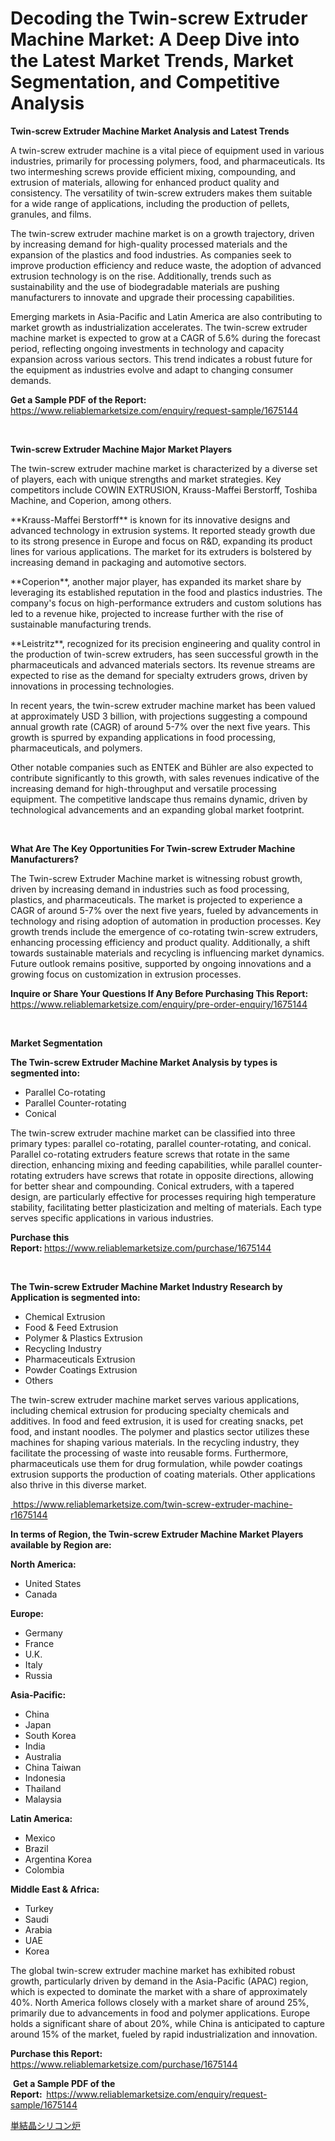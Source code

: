 <p><h1>Decoding the Twin-screw Extruder Machine Market: A Deep Dive into the Latest Market Trends, Market Segmentation, and Competitive Analysis</h1></p><p><strong>Twin-screw Extruder Machine Market Analysis and Latest Trends</strong></p>
<p><p>A twin-screw extruder machine is a vital piece of equipment used in various industries, primarily for processing polymers, food, and pharmaceuticals. Its two intermeshing screws provide efficient mixing, compounding, and extrusion of materials, allowing for enhanced product quality and consistency. The versatility of twin-screw extruders makes them suitable for a wide range of applications, including the production of pellets, granules, and films.</p><p>The twin-screw extruder machine market is on a growth trajectory, driven by increasing demand for high-quality processed materials and the expansion of the plastics and food industries. As companies seek to improve production efficiency and reduce waste, the adoption of advanced extrusion technology is on the rise. Additionally, trends such as sustainability and the use of biodegradable materials are pushing manufacturers to innovate and upgrade their processing capabilities.</p><p>Emerging markets in Asia-Pacific and Latin America are also contributing to market growth as industrialization accelerates. The twin-screw extruder machine market is expected to grow at a CAGR of 5.6% during the forecast period, reflecting ongoing investments in technology and capacity expansion across various sectors. This trend indicates a robust future for the equipment as industries evolve and adapt to changing consumer demands.</p></p>
<p><strong>Get a Sample PDF of the Report:&nbsp;</strong> <a href="https://www.reliablemarketsize.com/enquiry/request-sample/1675144?utm_campaign=1197&utm_medium=2&utm_source=Github&utm_content=ia&utm_term=28122024&utm_id=twin-screw-extruder-machine">https://www.reliablemarketsize.com/enquiry/request-sample/1675144</a></p>
<p>&nbsp;</p>
<p><strong>Twin-screw Extruder Machine Major Market Players</strong></p>
<p><p>The twin-screw extruder machine market is characterized by a diverse set of players, each with unique strengths and market strategies. Key competitors include COWIN EXTRUSION, Krauss-Maffei Berstorff, Toshiba Machine, and Coperion, among others.</p><p>**Krauss-Maffei Berstorff** is known for its innovative designs and advanced technology in extrusion systems. It reported steady growth due to its strong presence in Europe and focus on R&D, expanding its product lines for various applications. The market for its extruders is bolstered by increasing demand in packaging and automotive sectors.</p><p>**Coperion**, another major player, has expanded its market share by leveraging its established reputation in the food and plastics industries. The company's focus on high-performance extruders and custom solutions has led to a revenue hike, projected to increase further with the rise of sustainable manufacturing trends.</p><p>**Leistritz**, recognized for its precision engineering and quality control in the production of twin-screw extruders, has seen successful growth in the pharmaceuticals and advanced materials sectors. Its revenue streams are expected to rise as the demand for specialty extruders grows, driven by innovations in processing technologies.</p><p>In recent years, the twin-screw extruder machine market has been valued at approximately USD 3 billion, with projections suggesting a compound annual growth rate (CAGR) of around 5-7% over the next five years. This growth is spurred by expanding applications in food processing, pharmaceuticals, and polymers.</p><p>Other notable companies such as ENTEK and Bühler are also expected to contribute significantly to this growth, with sales revenues indicative of the increasing demand for high-throughput and versatile processing equipment. The competitive landscape thus remains dynamic, driven by technological advancements and an expanding global market footprint.</p></p>
<p>&nbsp;</p>
<p><strong>What Are The Key Opportunities For Twin-screw Extruder Machine Manufacturers?</strong></p>
<p><p>The Twin-screw Extruder Machine market is witnessing robust growth, driven by increasing demand in industries such as food processing, plastics, and pharmaceuticals. The market is projected to experience a CAGR of around 5-7% over the next five years, fueled by advancements in technology and rising adoption of automation in production processes. Key growth trends include the emergence of co-rotating twin-screw extruders, enhancing processing efficiency and product quality. Additionally, a shift towards sustainable materials and recycling is influencing market dynamics. Future outlook remains positive, supported by ongoing innovations and a growing focus on customization in extrusion processes.</p></p>
<p><strong>Inquire or Share Your Questions If Any Before Purchasing This Report:</strong> <a href="https://www.reliablemarketsize.com/enquiry/pre-order-enquiry/1675144?utm_campaign=1197&utm_medium=2&utm_source=Github&utm_content=ia&utm_term=28122024&utm_id=twin-screw-extruder-machine">https://www.reliablemarketsize.com/enquiry/pre-order-enquiry/1675144</a></p>
<p>&nbsp;</p>
<p><strong>Market Segmentation</strong></p>
<p><strong>The Twin-screw Extruder Machine Market Analysis by types is segmented into:</strong></p>
<p><ul><li>Parallel Co-rotating</li><li>Parallel Counter-rotating</li><li>Conical</li></ul></p>
<p><p>The twin-screw extruder machine market can be classified into three primary types: parallel co-rotating, parallel counter-rotating, and conical. Parallel co-rotating extruders feature screws that rotate in the same direction, enhancing mixing and feeding capabilities, while parallel counter-rotating extruders have screws that rotate in opposite directions, allowing for better shear and compounding. Conical extruders, with a tapered design, are particularly effective for processes requiring high temperature stability, facilitating better plasticization and melting of materials. Each type serves specific applications in various industries.</p></p>
<p><strong>Purchase this Report:&nbsp;</strong><a href="https://www.reliablemarketsize.com/purchase/1675144?utm_campaign=1197&utm_medium=2&utm_source=Github&utm_content=ia&utm_term=28122024&utm_id=twin-screw-extruder-machine">https://www.reliablemarketsize.com/purchase/1675144</a></p>
<p>&nbsp;</p>
<p><strong>The Twin-screw Extruder Machine Market Industry Research by Application is segmented into:</strong></p>
<p><ul><li>Chemical Extrusion</li><li>Food & Feed Extrusion</li><li>Polymer & Plastics Extrusion</li><li>Recycling Industry</li><li>Pharmaceuticals Extrusion</li><li>Powder Coatings Extrusion</li><li>Others</li></ul></p>
<p><p>The twin-screw extruder machine market serves various applications, including chemical extrusion for producing specialty chemicals and additives. In food and feed extrusion, it is used for creating snacks, pet food, and instant noodles. The polymer and plastics sector utilizes these machines for shaping various materials. In the recycling industry, they facilitate the processing of waste into reusable forms. Furthermore, pharmaceuticals use them for drug formulation, while powder coatings extrusion supports the production of coating materials. Other applications also thrive in this diverse market.</p></p>
<p><a href="https://www.reliablemarketsize.com/twin-screw-extruder-machine-r1675144?utm_campaign=1197&utm_medium=2&utm_source=Github&utm_content=ia&utm_term=28122024&utm_id=twin-screw-extruder-machine">&nbsp;https://www.reliablemarketsize.com/twin-screw-extruder-machine-r1675144</a></p>
<p><strong>In terms of Region, the Twin-screw Extruder Machine Market Players available by Region are:</strong></p>
<p>
    <p> <strong> North America: </strong>
        <ul>
            <li>United States</li>
            <li>Canada</li>
        </ul>
        </p> 
    <p> <strong> Europe: </strong>
        <ul>
            <li>Germany</li>
            <li>France</li>
            <li>U.K.</li>
            <li>Italy</li>
            <li>Russia</li>
        </ul>
        </p> 
    <p> <strong> Asia-Pacific: </strong>
        <ul>
            <li>China</li>
            <li>Japan</li>
            <li>South Korea</li>
            <li>India</li>
            <li>Australia</li>
            <li>China Taiwan</li>
            <li>Indonesia</li>
            <li>Thailand</li>
            <li>Malaysia</li>
        </ul>
        </p> 
    <p> <strong> Latin America: </strong>
        <ul>
            <li>Mexico</li>
            <li>Brazil</li>
            <li>Argentina Korea</li>
            <li>Colombia</li>
        </ul>
        </p> 
    <p> <strong> Middle East & Africa: </strong>
        <ul>
            <li>Turkey</li>
            <li>Saudi</li>
            <li>Arabia</li>
            <li>UAE</li>
            <li>Korea</li>
        </ul>
    </p>
    </p>
<p><p>The global twin-screw extruder machine market has exhibited robust growth, particularly driven by demand in the Asia-Pacific (APAC) region, which is expected to dominate the market with a share of approximately 40%. North America follows closely with a market share of around 25%, primarily due to advancements in food and polymer applications. Europe holds a significant share of about 20%, while China is anticipated to capture around 15% of the market, fueled by rapid industrialization and innovation.</p></p>
<p><strong>Purchase this Report: </strong><a href="https://www.reliablemarketsize.com/purchase/1675144?utm_campaign=1197&utm_medium=2&utm_source=Github&utm_content=ia&utm_term=28122024&utm_id=twin-screw-extruder-machine">https://www.reliablemarketsize.com/purchase/1675144</a></p>
<p>&nbsp;<strong>Get a Sample PDF of the Report:&nbsp;&nbsp;</strong><a href="https://www.reliablemarketsize.com/enquiry/request-sample/1675144?utm_campaign=1197&utm_medium=2&utm_source=Github&utm_content=ia&utm_term=28122024&utm_id=twin-screw-extruder-machine">https://www.reliablemarketsize.com/enquiry/request-sample/1675144</a></p>
<p><strong></strong></p>
<p><p><a href="https://github.com/lababdou/Market-Research-Report-List-6/blob/main/753997528893.md?utm_campaign=1197&utm_medium=2&utm_source=Github&utm_content=ia&utm_term=28122024&utm_id=twin-screw-extruder-machine">単結晶シリコン炉</a></p></p>